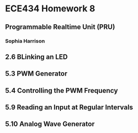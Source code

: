 # ECE434 Homework 8
## Programmable Realtime Unit (PRU)
### Sophia Harrison 

## 2.6 BLinking an LED

## 5.3 PWM Generator

## 5.4 Controlling the PWM Frequency

## 5.9 Reading an Input at Regular Intervals

## 5.10 Analog Wave Generator
